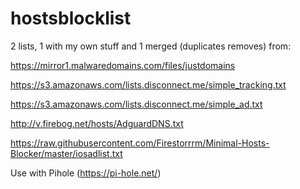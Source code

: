 # hostsblocklist
2 lists, 1 with my own stuff and 1 merged (duplicates removes) from:

https://mirror1.malwaredomains.com/files/justdomains

https://s3.amazonaws.com/lists.disconnect.me/simple_tracking.txt

https://s3.amazonaws.com/lists.disconnect.me/simple_ad.txt

http://v.firebog.net/hosts/AdguardDNS.txt

https://raw.githubusercontent.com/Firestorrrm/Minimal-Hosts-Blocker/master/iosadlist.txt

Use with Pihole (https://pi-hole.net/)
